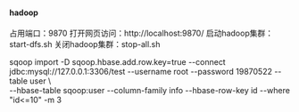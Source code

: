
#### hadoop
占用端口：9870
打开网页访问：http://localhost:9870/
启动hadoop集群：start-dfs.sh
关闭hadoop集群：stop-all.sh




sqoop import -D sqoop.hbase.add.row.key=true --connect jdbc:mysql://127.0.0.1:3306/test --username root  --password 19870522  --table user  \      
--hbase-table sqoop:user  --column-family info  --hbase-row-key id --where "id<=10"  -m 3  